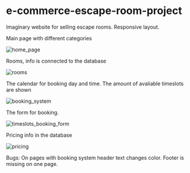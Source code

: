 # e-commerce-escape-room-project
 Imaginary website for selling escape rooms. Responsive layout. 

 Main page with different categories

![home_page](https://user-images.githubusercontent.com/96831988/186158262-0dbcf09b-29eb-4907-bc95-9c80b67d6566.png)

Rooms, info is connected to the database

![rooms](https://user-images.githubusercontent.com/96831988/186158835-39bdb46a-4343-425f-b65e-5b662a961feb.png)

The calendar for booking day and time. The amount of avaliable timeslots are shown

![booking_system](https://user-images.githubusercontent.com/96831988/186158855-54a0fb36-5fb2-4aa9-b6b8-01362c1031bb.png)

The form for booking.

![timeslots_booking_form](https://user-images.githubusercontent.com/96831988/186159050-ba40dd33-c727-419d-bc47-a4b386e8fc6e.png)

Pricing info in the database

![pricing](https://user-images.githubusercontent.com/96831988/186159260-29d5e624-e053-448a-8f22-08754c84996f.png)

Bugs: On pages with booking system header text changes color. Footer is missing on one page. 
